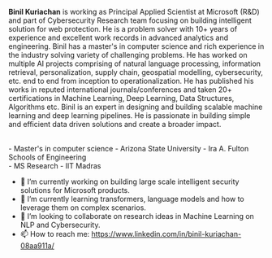 
**Binil Kuriachan** is working as Principal Applied Scientist at Microsoft (R&D) and part of Cybersecurity Research team focusing on building intelligent solution for web protection. He is a problem solver with 10+ years of experience and excellent work records in advanced analytics and engineering. Binil has a master's in computer science and rich experience in the industry solving variety of challenging problems. He has worked on multiple AI projects comprising of natural language processing, information retrieval, personalization, supply chain, geospatial modelling, cybersecurity, etc. end to end from inception to operationalization. He has published his works in reputed international journals/conferences and taken 20+ certifications in Machine Learning, Deep Learning, Data Structures, Algorithms etc. Binil is an expert in designing and building scalable machine learning and deep learning pipelines. He is passionate in building simple and efficient data driven solutions and create a broader impact.

 <br> - Master's in computer science - Arizona State University - Ira A. Fulton Schools of Engineering 
 <br> - MS Research - IIT Madras <br>
 
- 🔭 I’m currently working on building large scale intelligent security solutions for Microsoft products.
- 🌱 I’m currently learning transformers, language models and how to leverage them on complex scenarios.
- 👯 I’m looking to collaborate on research ideas in Machine Learning on NLP and Cybersecurity.
- 📫 How to reach me: https://www.linkedin.com/in/binil-kuriachan-08aa911a/ 

<!--
**bkuriach/bkuriach** is a ✨ _special_ ✨ repository because its `README.md` (this file) appears on your GitHub profile.

Here are some ideas to get you started:

- 🔭 I’m currently working on ...
- 🌱 I’m currently learning ...
- 👯 I’m looking to collaborate on ...
- 🤔 I’m looking for help with ...
- 💬 Ask me about ...
- 📫 How to reach me: ...
- 😄 Pronouns: ...
- ⚡ Fun fact: ...
-->
